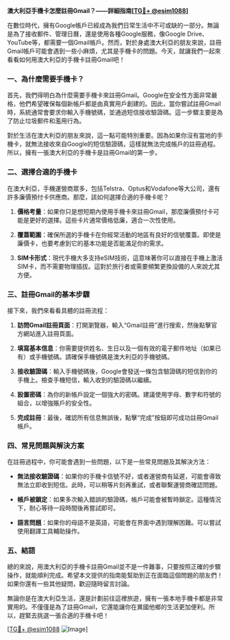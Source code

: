 **澳大利亞手機卡怎麼註冊Gmail？——詳細指南[[TG💪+ @esim1088](https://t.me/s/esim1088)]**

在數位時代，擁有Google帳戶已經成為我們日常生活中不可或缺的一部分。無論是為了接收郵件、管理日曆，還是使用各種Google服務，像Google Drive、YouTube等，都需要一個Gmail帳戶。然而，對於身處澳大利亞的朋友來說，註冊Gmail帳戶可能會遇到一些小麻煩，尤其是手機卡的問題。今天，就讓我們一起來看看如何用澳大利亞的手機卡註冊Gmail吧！

### 一、為什麼需要手機卡？

首先，我們得明白為什麼需要手機卡來註冊Gmail。Google在安全性方面非常嚴格，他們希望確保每個新帳戶都是由真實用戶創建的。因此，當你嘗試註冊Gmail時，系統通常會要求你輸入手機號碼，並通過短信接收驗證碼。這一步驟主要是為了防止垃圾郵件和濫用行為。

對於生活在澳大利亞的朋友來說，這一點可能特別重要。因為如果你沒有當地的手機卡，就無法接收來自Google的短信驗證碼，這樣就無法完成帳戶的註冊過程。所以，擁有一張澳大利亞的手機卡是註冊Gmail的第一步。

### 二、選擇合適的手機卡

在澳大利亞，手機運營商眾多，包括Telstra、Optus和Vodafone等大公司，還有許多廉價預付卡供應商。那麼，該如何選擇合適的手機卡呢？

1. **價格考量**：如果你只是想短期內使用手機卡來註冊Gmail，那麼廉價預付卡可能是更好的選擇。這些卡片通常價格低廉，適合一次性使用。
   
2. **覆蓋範圍**：確保所選的手機卡在你經常活動的地區有良好的信號覆蓋。即使是廉價卡，也要考慮到它的基本功能是否能滿足你的需求。

3. **SIM卡形式**：現代手機大多支持eSIM技術，這意味著你可以直接在手機上激活SIM卡，而不需要物理插拔。這對於旅行者或需要頻繁更換設備的人來說尤其方便。

### 三、註冊Gmail的基本步驟

接下來，我們來看看具體的註冊流程：

1. **訪問Gmail註冊頁面**：打開瀏覽器，輸入“Gmail註冊”進行搜索，然後點擊官方網站進入註冊頁面。

2. **填寫基本信息**：你需要提供姓名、生日以及一個有效的電子郵件地址（如果已有）或手機號碼。請確保手機號碼是澳大利亞的手機號碼。

3. **接收驗證碼**：輸入手機號碼後，Google會發送一條包含驗證碼的短信到你的手機上。檢查手機短信，輸入收到的驗證碼以繼續。

4. **設置密碼**：為你的新帳戶設定一個強大的密碼。建議使用字母、數字和符號的組合，以增強賬戶的安全性。

5. **完成註冊**：最後，確認所有信息無誤後，點擊“完成”按鈕即可成功註冊Gmail帳戶。

### 四、常見問題與解決方案

在註冊過程中，你可能會遇到一些問題，以下是一些常見問題及其解決方法：

- **無法接收驗證碼**：如果你的手機卡信號不好，或者運營商有延遲，可能會導致無法立即收到短信。此時，可以稍等片刻再重試，或者聯繫運營商確認問題。

- **帳戶被鎖定**：如果多次輸入錯誤的驗證碼，帳戶可能會被暫時鎖定。這種情況下，耐心等待一段時間後再嘗試即可。

- **語言問題**：如果你的母語不是英語，可能會在界面中遇到理解困難。可以嘗試使用翻譯工具輔助操作。

### 五、結語

總的來說，用澳大利亞的手機卡註冊Gmail並不是一件難事，只要按照正確的步驟操作，就能順利完成。希望本文提供的指南能幫助到正在面臨這個問題的朋友們！如果你還有一些其他疑問，歡迎隨時留言討論。

無論你是在澳大利亞生活，還是計劃前往這裡旅遊，擁有一張本地手機卡都是非常實用的。不僅僅是為了註冊Gmail，它還能讓你在異國他鄉的生活更加便利。所以，趕緊去挑選一張合適的手機卡吧！

[[TG💪+ @esim1088](https://t.me/s/esim1088) ![Image](https://i.postimg.cc/4NQfJmqS/Snipaste-2025-05-13-00-14-12.png)]